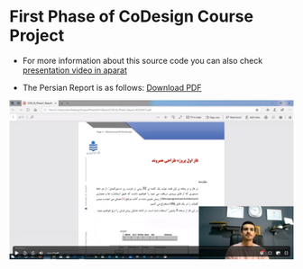 # First Phase of CoDesign Course Project

- For more information about this source code you can also check [presentation video in aparat ](https://www.aparat.com/v/C9bAU)


- The Persian Report is as follows:
<a href="https://github.com/gholinejad/COD_Phase1/blob/master/Report/COD_Pj_Phase1_Report_953220072.pdf">Download PDF</a>


[![Watch the video](https://github.com/gholinejad/COD_Phase1/blob/master/Report/Screenshot.png)](https://www.aparat.com/v/C9bAU)

